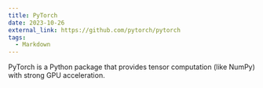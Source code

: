 ```yaml
---
title: PyTorch
date: 2023-10-26
external_link: https://github.com/pytorch/pytorch
tags:
  - Markdown
---
```


PyTorch is a Python package that provides tensor computation (like NumPy) with strong GPU acceleration.

<!--more-->
